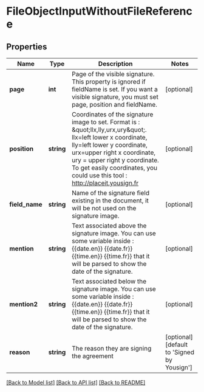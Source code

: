 # FileObjectInputWithoutFileReference

## Properties
Name | Type | Description | Notes
------------ | ------------- | ------------- | -------------
**page** | **int** | Page of the visible signature. This property is ignored if fieldName is set.  If you want a visible signature, you must set page, position and fieldName. | [optional] 
**position** | **string** | Coordinates of the signature image to set. Format is : \&quot;llx,lly,urx,ury\&quot;. llx&#x3D;left lower x coordinate, lly&#x3D;left lower y coordinate, urx&#x3D;upper right x coordinate, ury &#x3D; upper right y coordinate. To get easily coordinates, you could use this tool : http://placeit.yousign.fr | [optional] 
**field_name** | **string** | Name of the signature field existing in the document, it will be not used on the signature image. | [optional] 
**mention** | **string** | Text associated above the signature image.  You can use some variable inside : {{date.en}} {{date.fr}} {{time.en}} {{time.fr}} that it will be parsed to show the date of the signature. | [optional] 
**mention2** | **string** | Text associated below the signature image.  You can use some variable inside : {{date.en}} {{date.fr}} {{time.en}} {{time.fr}} that it will be parsed to show the date of the signature. | [optional] 
**reason** | **string** | The reason they are signing the agreement | [optional] [default to 'Signed by Yousign']

[[Back to Model list]](../README.md#documentation-for-models) [[Back to API list]](../README.md#documentation-for-api-endpoints) [[Back to README]](../README.md)

